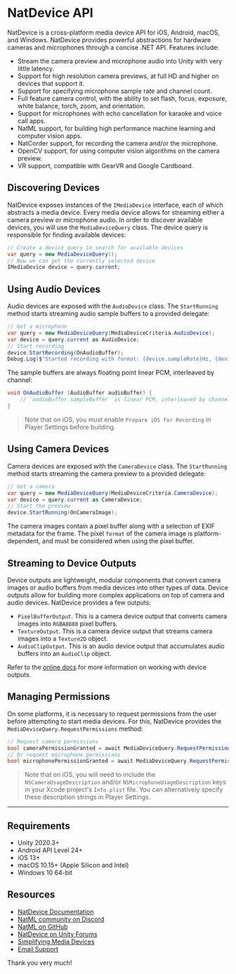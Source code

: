 # NatDevice API
NatDevice is a cross-platform media device API for iOS, Android, macOS, and Windows. NatDevice provides powerful abstractions for hardware cameras and microphones through a concise .NET API. Features include:

+ Stream the camera preview and microphone audio into Unity with very little latency.
+ Support for high resolution camera previews, at full HD and higher on devices that support it.
+ Support for specifying microphone sample rate and channel count.
+ Full feature camera control, with the ability to set flash, focus, exposure, white balance, torch, zoom, and orientation.
+ Support for microphones with echo cancellation for karaoke and voice call apps.
+ NatML support, for building high performance machine learning and computer vision apps.
+ NatCorder support, for recording the camera and/or the microphone.
+ OpenCV support, for using computer vision algorithms on the camera preview.
+ VR support, compatible with GearVR and Google Cardboard.

## Discovering Devices
NatDevice exposes instances of the `IMediaDevice` interface, each of which abstracts a media device. Every media device allows for streaming either a camera preview or microphone audio. In order to discover available devices, you will use the `MediaDeviceQuery` class. The device query is responsible for finding available devices:
```csharp
// Create a device query to search for available devices
var query = new MediaDeviceQuery();
// Now we can get the currently selected device
IMediaDevice device = query.current;
```

## Using Audio Devices
Audio devices are exposed with the `AudioDevice` class. The `StartRunning` method starts streaming audio sample buffers to a provided delegate:
```csharp
// Get a microphone
var query = new MediaDeviceQuery(MediaDeviceCriteria.AudioDevice);
var device = query.current as AudioDevice;
// Start recording
device.StartRecording(OnAudioBuffer);
Debug.Log($"Started recording with format: {device.sampleRate}Hz, {device.channelCount} channels");
```

The sample buffers are always floating point linear PCM, interleaved by channel:
```csharp
void OnAudioBuffer (AudioBuffer audioBuffer) {
    // `audioBuffer.sampleBuffer` is linear PCM, interleaved by channel
}
```

> Note that on iOS, you must enable `Prepare iOS for Recording` in Player Settings before building.

## Using Camera Devices
Camera devices are exposed with the `CameraDevice` class. The `StartRunning` method starts streaming the camera preview to a provided delegate:
```csharp
// Get a camera
var query = new MediaDeviceQuery(MediaDeviceCriteria.CameraDevice);
var device = query.current as CameraDevice;
// Start the preview
device.StartRunning(OnCameraImage);
```

The camera images contain a pixel buffer along with a selection of EXIF metadata for the frame. The pixel `format` of the camera image is platform-dependent, and must be considered when using the pixel buffer.

## Streaming to Device Outputs
Device outputs are lightweight, modular components that convert camera images or audio buffers from media devices into other types of data. Device outputs allow for building more complex applications on top of camera and audio devices. NatDevice provides a few outputs:

- `PixelBufferOutput`. This is a camera device output that converts camera images into `RGBA8888` pixel buffers.
- `TextureOutput`. This is a camera device output that streams camera images into a `Texture2D` object.
- `AudioClipOutput`. This is an audio device output that accumulates audio buffers into an `AudioClip` object.

Refer to the [online docs](https://docs.natml.ai/natdevice) for more information on working with device outputs.

## Managing Permissions
On some platforms, it is necessary to request permissions from the user before attempting to start media devices. For this, NatDevice provides the `MediaDeviceQuery.RequestPermissions` method:
```csharp
// Request camera permissions
bool cameraPermissionGranted = await MediaDeviceQuery.RequestPermissions<CameraDevice>();
// Or request microphone permissions
bool microphonePermissionGranted = await MediaDeviceQuery.RequestPermissions<AudioDevice>();
```

> Note that on iOS, you will need to include the `NSCameraUsageDescription` and/or `NSMicrophoneUsageDescription` keys in your Xcode project's `Info.plist` file. You can alternatively specify these description strings in Player Settings.

___

## Requirements
- Unity 2020.3+
- Android API Level 24+
- iOS 13+
- macOS 10.15+ (Apple Silicon and Intel)
- Windows 10 64-bit

## Resources
- [NatDevice Documentation](https://docs.natml.ai/natdevice)
- [NatML community on Discord](https://discord.gg/y5vwgXkz2f)
- [NatML on GitHub](https://github.com/natmlx)
- [NatDevice on Unity Forums](https://forum.unity.com/threads/natdevice-media-device-api.374690)
- [Simplifying Media Devices](https://blog.natml.ai/natdevice-simplifying-media-devices-619fc97c74)
- [Email Support](mailto:hi@natml.ai)

Thank you very much!